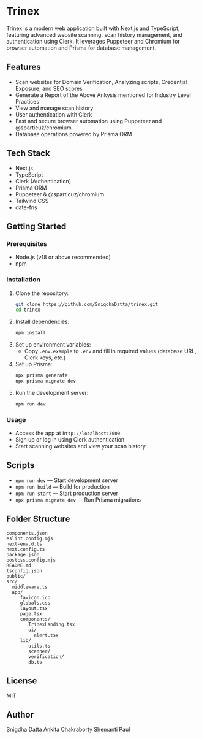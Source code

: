 # Trinex

Trinex is a modern web application built with Next.js and TypeScript, featuring advanced website scanning, scan history management, and authentication using Clerk. It leverages Puppeteer and Chromium for browser automation and Prisma for database management.

## Features

- Scan websites for Domain Verification, Analyzing scripts, Credential Exposure, and SEO scores
- Generate a Report of the Above Ankysis mentioned for Industry Level Practices
- View and manage scan history
- User authentication with Clerk
- Fast and secure browser automation using Puppeteer and @sparticuz/chromium
- Database operations powered by Prisma ORM

## Tech Stack

- Next.js
- TypeScript
- Clerk (Authentication)
- Prisma ORM
- Puppeteer & @sparticuz/chromium
- Tailwind CSS
- date-fns

## Getting Started

### Prerequisites

- Node.js (v18 or above recommended)
- npm

### Installation

1. Clone the repository:
   ```bash
   git clone https://github.com/SnigdhaDatta/trinex.git
   cd trinex
   ```
2. Install dependencies:
   ```bash
   npm install
   ```
3. Set up environment variables:
   - Copy `.env.example` to `.env` and fill in required values (database URL, Clerk keys, etc.)
4. Set up Prisma:
   ```bash
   npx prisma generate
   npx prisma migrate dev
   ```
5. Run the development server:
   ```bash
   npm run dev
   ```

### Usage

- Access the app at `http://localhost:3000`
- Sign up or log in using Clerk authentication
- Start scanning websites and view your scan history

## Scripts

- `npm run dev` — Start development server
- `npm run build` — Build for production
- `npm run start` — Start production server
- `npx prisma migrate dev` — Run Prisma migrations

## Folder Structure

```
components.json
eslint.config.mjs
next-env.d.ts
next.config.ts
package.json
postcss.config.mjs
README.md
tsconfig.json
public/
src/
  middleware.ts
  app/
	 favicon.ico
	 globals.css
	 layout.tsx
	 page.tsx
	 components/
		TrinexLanding.tsx
		ui/
		  alert.tsx
	 lib/
		utils.ts
		scanner/
		verification/
		db.ts
```

## License

MIT

## Author

Snigdha Datta
Ankita Chakraborty
Shemanti Paul
